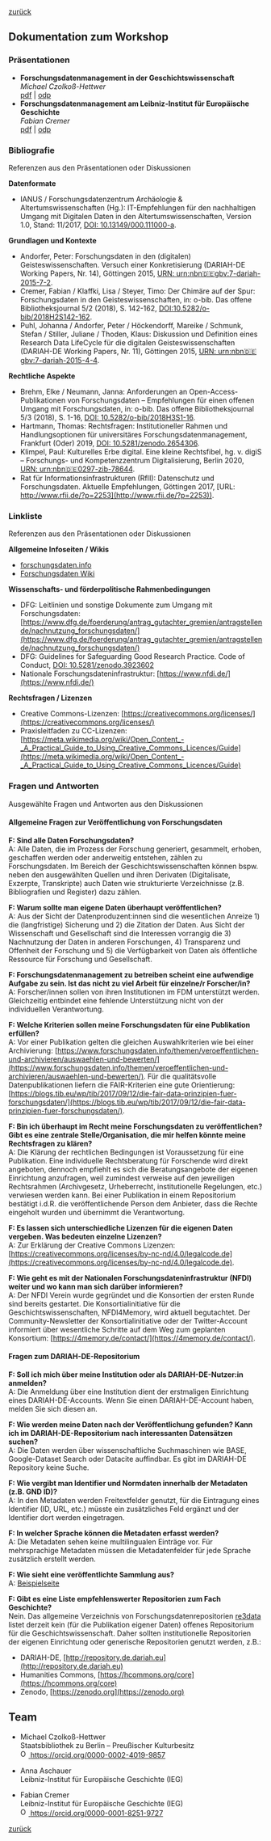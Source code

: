 [zurück](./)

## Dokumentation zum Workshop

### Präsentationen
* **Forschungsdatenmanagement in der Geschichtswissenschaft** \
*Michael Czolkoß-Hettwer* \
[pdf](./fdm4history-czolkoß-hettwer-fdm-in-gw.pdf) | [odp](./fdm4history-czolkoß-hettwer-fdm-in-gw.odp)
* **Forschungsdatenmanagement am Leibniz-Institut für Europäische Geschichte** \
*Fabian Cremer* \
[pdf](./fdm4history-cremer-impuls.pdf) | [odp](./fdm4history-cremer-impuls.odp)

### Bibliografie
Referenzen aus den Präsentationen oder Diskussionen

**Datenformate**
- IANUS / Forschungsdatenzentrum Archäologie & Altertumswissenschaften (Hg.): IT-Empfehlungen für den nachhaltigen Umgang mit Digitalen Daten in den Altertumswissenschaften, Version 1.0, Stand: 11/2017, [DOI: 10.13149/000.111000-a](https://doi.org/10.13149/000.111000-a).

**Grundlagen und Kontexte**
- Andorfer, Peter: Forschungsdaten in den (digitalen) Geisteswissenschaften. Versuch einer Konkretisierung (DARIAH-DE Working Papers, Nr. 14), Göttingen 2015,  [URN: urn:nbn:de:gbv:7-dariah-2015-7-2](http://nbn-resolving.de/urn:nbn:de:gbv:7-dariah-2015-7-2).
- Cremer, Fabian / Klaffki, Lisa / Steyer, Timo: Der Chimäre auf der Spur: Forschungsdaten in den Geisteswissenschaften, in: o-bib. Das offene Bibliotheksjournal 5/2 (2018), S. 142-162, [DOI:10.5282/o-bib/2018H2S142-162](https://doi.org/10.5282/o-bib/2018H2S142-162).
- Puhl, Johanna  / Andorfer, Peter / Höckendorff, Mareike / Schmunk, Stefan / Stiller, Juliane / Thoden, Klaus:  Diskussion und Definition eines Research Data LifeCycle für die digitalen Geisteswissenschaften (DARIAH-DE Working Papers, Nr. 11), Göttingen 2015, [URN: urn:nbn:de:gbv:7-dariah-2015-4-4](http://nbn-resolving.de/urn:nbn:de:gbv:7-dariah-2015-4-4).

**Rechtliche Aspekte**
- Brehm, Elke / Neumann, Janna: Anforderungen an Open-Access-Publikationen von Forschungsdaten – Empfehlungen für einen offenen Umgang mit Forschungsdaten, in: o-bib. Das offene Bibliotheksjournal 5/3 (2018), S. 1-16, [DOI: 10.5282/o-bib/2018H3S1-16](https://doi.org/10.5282/o-bib/2018H3S1-16).
- Hartmann, Thomas: Rechtsfragen: Institutioneller Rahmen und Handlungsoptionen für universitäres Forschungsdatenmanagement, Frankfurt (Oder) 2019, [DOI: 10.5281/zenodo.2654306](https://doi.org/10.5281/zenodo.2654306).
- Klimpel, Paul: Kulturelles Erbe digital. Eine kleine Rechtsfibel, hg. v. digiS – Forschungs- und Kompetenzzentrum Digitalisierung, Berlin 2020, [URN: urn:nbn:de:0297-zib-78644](http://nbn-resolving.de/urn:nbn:de:0297-zib-78644).
- Rat für Informationsinfrastrukturen (RfII): Datenschutz und Forschungsdaten. Aktuelle Empfehlungen, Göttingen 2017, [URL: http://www.rfii.de/?p=2253](http://www.rfii.de/?p=2253)).

### Linkliste
Referenzen aus den Präsentationen oder Diskussionen

**Allgemeine Infoseiten / Wikis**
- [forschungsdaten.info](https://www.forschungsdaten.info/)
- [Forschungsdaten Wiki](https://www.forschungsdaten.org/index.php/Hauptseite)

**Wissenschafts- und förderpolitische Rahmenbedingungen**
- DFG: Leitlinien und sonstige Dokumente zum Umgang mit Forschungsdaten: [https://www.dfg.de/foerderung/antrag_gutachter_gremien/antragstellende/nachnutzung_forschungsdaten/](https://www.dfg.de/foerderung/antrag_gutachter_gremien/antragstellende/nachnutzung_forschungsdaten/)
- DFG: Guidelines for Safeguarding Good Research Practice. Code of Conduct, [DOI: 10.5281/zenodo.3923602](http://doi.org/10.5281/zenodo.3923602)
- Nationale Forschungsdateninfrastruktur: [https://www.nfdi.de/](https://www.nfdi.de/)

**Rechtsfragen / Lizenzen**
- Creative Commons-Lizenzen: [https://creativecommons.org/licenses/](https://creativecommons.org/licenses/)
- Praxisleitfaden zu CC-Lizenzen: [https://meta.wikimedia.org/wiki/Open_Content_-_A_Practical_Guide_to_Using_Creative_Commons_Licences/Guide](https://meta.wikimedia.org/wiki/Open_Content_-_A_Practical_Guide_to_Using_Creative_Commons_Licences/Guide)

### Fragen und Antworten
Ausgewählte Fragen und Antworten aus den Diskussionen

#### Allgemeine Fragen zur Veröffentlichung von Forschungsdaten

**F: Sind alle Daten Forschungsdaten?** \
A: Alle Daten, die im Prozess der Forschung generiert, gesammelt, erhoben, geschaffen werden oder anderweitig entstehen, zählen zu Forschungsdaten. Im Bereich der Geschichtswissenschaften können bspw. neben den ausgewählten Quellen und ihren Derivaten (Digitalisate, Exzerpte, Transkripte) auch Daten wie strukturierte Verzeichnisse (z.B. Bibliografien und Register) dazu zählen.

**F: Warum sollte man eigene Daten überhaupt veröffentlichen?** \
A: Aus der Sicht der Datenproduzent:innen sind die wesentlichen Anreize 1) die (langfristige) Sicherung und 2) die Zitation der Daten. Aus Sicht der Wissenschaft und Gesellschaft sind die Interessen vorrangig die 3) Nachnutzung der Daten in anderen Forschungen, 4) Transparenz und Offenheit der Forschung und 5) die Verfügbarkeit von Daten als öffentliche Ressource für Forschung und Gesellschaft.

**F: Forschungsdatenmanagement zu betreiben scheint eine aufwendige Aufgabe zu sein. Ist das nicht zu viel Arbeit für einzelne/r Forscher/in?** \
A: Forscher/innen sollen von ihren Institutionen im FDM unterstützt werden. Gleichzeitig entbindet eine fehlende Unterstützung nicht von der individuellen Verantwortung.

**F: Welche Kriterien sollen meine Forschungsdaten für eine Publikation erfüllen?** \
A: Vor einer Publikation gelten die gleichen Auswahlkriterien wie bei einer Archivierung: [https://www.forschungsdaten.info/themen/veroeffentlichen-und-archivieren/auswaehlen-und-bewerten/](https://www.forschungsdaten.info/themen/veroeffentlichen-und-archivieren/auswaehlen-und-bewerten/).  Für die qualitätsvolle Datenpublikationen liefern die FAIR-Kriterien eine gute Orientierung: [https://blogs.tib.eu/wp/tib/2017/09/12/die-fair-data-prinzipien-fuer-forschungsdaten/](https://blogs.tib.eu/wp/tib/2017/09/12/die-fair-data-prinzipien-fuer-forschungsdaten/).

**F: Bin ich überhaupt im Recht meine Forschungsdaten zu veröffentlichen? Gibt es eine zentrale Stelle/Organisation, die mir helfen könnte meine Rechtsfragen zu klären?** \
A: Die Klärung der rechtlichen Bedingungen ist Voraussetzung für eine Publikation. Eine individuelle Rechtsberatung für Forschende wird direkt angeboten, dennoch empfiehlt es sich die Beratungsangebote der eigenen Einrichtung anzufragen, weil zumindest verweise auf den jeweiligen Rechtsrahmen (Archivgesetz, Urheberrecht, institutionelle Regelungen, etc.) verwiesen werden kann. Bei einer Publikation in einem Repositorium bestätigt i.d.R. die veröffentlichende Person dem Anbieter, dass die Rechte eingeholt wurden und übernimmt die Verantwortung.

**F: Es lassen sich unterschiedliche Lizenzen für die eigenen Daten vergeben. Was bedeuten einzelne Lizenzen?** \
A: Zur Erklärung der Creative Commons Lizenzen: [https://creativecommons.org/licenses/by-nc-nd/4.0/legalcode.de](https://creativecommons.org/licenses/by-nc-nd/4.0/legalcode.de).

**F: Wie geht es mit der Nationalen Forschungsdateninfrastruktur (NFDI) weiter und wo kann man sich darüber informieren?** \
A: Der NFDI Verein wurde gegründet und die Konsortien der ersten Runde sind bereits gestartet. Die Konsortialinitiative für die Geschichtswissenschaften, NFDI4Memory, wird aktuell begutachtet. Der Community-Newsletter der Konsortialinitiative oder der Twitter-Account informiert über wesentliche Schritte auf dem Weg zum geplanten Konsortium: [https://4memory.de/contact/](https://4memory.de/contact/).

#### Fragen zum DARIAH-DE-Repositorium
**F: Soll ich mich über meine Institution oder als DARIAH-DE-Nutzer:in anmelden?** \
A: Die Anmeldung über eine Institution dient der erstmaligen Einrichtung eines DARIAH-DE-Accounts. Wenn Sie einen DARIAH-DE-Account haben, melden Sie sich diesen an.

**F: Wie werden meine Daten nach der Veröffentlichung gefunden? Kann ich im DARIAH-DE-Repositorium nach interessanten Datensätzen suchen?** \
A: Die Daten werden über wissenschaftliche Suchmaschinen wie BASE, Google-Dataset Search oder Datacite auffindbar. Es gibt im DARIAH-DE Repository keine Suche.

**F: Wie vergibt man Identifier und Normdaten innerhalb der Metadaten (z.B. GND ID)?** \
A: In den Metadaten werden Freitextfelder genutzt, für die Eintragung eines Identifier (ID, URL, etc.)  müsste ein zusätzliches Feld ergänzt und der Identifier dort werden eingetragen.

**F: In welcher Sprache können die Metadaten erfasst werden?** \
A: Die Metadaten sehen keine multilingualen Einträge vor. Für mehrsprachige Metadaten müssen die Metadatenfelder für jede Sprache zusätzlich erstellt werden. 

**F: Wie sieht eine veröffentlichte Sammlung aus?** \
A: [Beispielseite](https://repository.de.dariah.eu/1.0/dhcrud/21.11113/0000-000B-D462-7)

**F: Gibt es eine Liste empfehlenswerter Repositorien zum Fach Geschichte?** \
Nein. Das allgemeine Verzeichnis von Forschungsdatenrepositorien [re3data](https://www.re3data.org/) listet derzeit kein (für die Publikation eigener Daten) offenes Repositorium für die Geschichtswissenschaft. Daher sollten institutionelle Repositorien der eigenen Einrichtung oder generische Repositorien genutzt werden, z.B.:
- DARIAH-DE, [http://repository.de.dariah.eu](http://repository.de.dariah.eu)
- Humanities Commons, [https://hcommons.org/core](https://hcommons.org/core)
- Zenodo, [https://zenodo.org](https://zenodo.org)

## Team
- Michael Czolkoß-Hettwer \
Staatsbibliothek zu Berlin – Preußischer Kulturbesitz \
<a href="https://orcid.org/0000-0002-4019-9857"><img alt="ORCID logo" src="https://orcid.org/sites/default/files/images/orcid_16x16.png" style="height:16px; width:16px"> https://orcid.org/0000-0002-4019-9857</a>

- Anna Aschauer \
Leibniz-Institut für Europäische Geschichte (IEG)

- Fabian Cremer \
Leibniz-Institut für Europäische Geschichte (IEG) \
<a href="https://orcid.org/0000-0001-8251-9727"><img alt="ORCID logo" src="https://orcid.org/sites/default/files/images/orcid_16x16.png" style="height:16px; width:16px"> https://orcid.org/0000-0001-8251-9727</a>

[zurück](./)
